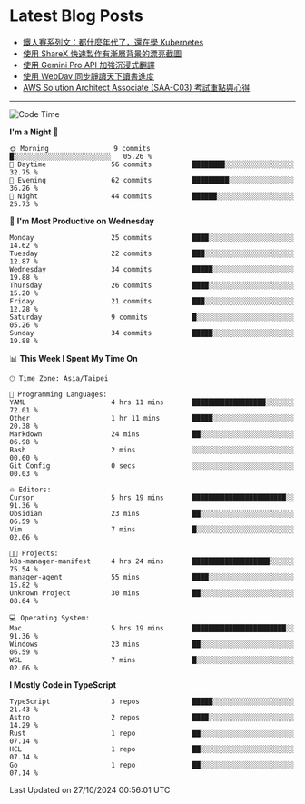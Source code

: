 # Latest Blog Posts
<!-- BLOG-POST-LIST:START -->
- [鐵人賽系列文：都什麼年代了，還在學 Kubernetes](https://www.vinny987.xyz/blog/2024/ithome-ironman-2024-thoughts/)
- [使用 ShareX 快速製作有漸層背景的漂亮截圖](https://www.vinny987.xyz/blog/2024/use-sharex-to-quickly-create-beautiful-screenshots-with-gradient-backgrounds/)
- [使用 Gemini Pro API 加強沉浸式翻譯](https://www.vinny987.xyz/blog/2024/enhance-immersive-translation-using-the-gemini-pro-api/)
- [使用 WebDav 同步靜讀天下讀書進度](https://www.vinny987.xyz/blog/2024/use-webdav-to-sync-reading-progress-on-moon-app/)
- [AWS Solution Architect Associate &lpar;SAA-C03&rpar; 考試重點與心得](https://www.vinny987.xyz/blog/2024/key-points-and-insights-on-the-aws-solution-architect-associate-saa-c03-exam/)
<!-- BLOG-POST-LIST:END -->

---

<!--START_SECTION:waka-->
![Code Time](http://img.shields.io/badge/Code%20Time-426%20hrs%2017%20mins-blue)

**I'm a Night 🦉** 

```text
🌞 Morning                9 commits           █░░░░░░░░░░░░░░░░░░░░░░░░   05.26 % 
🌆 Daytime                56 commits          ████████░░░░░░░░░░░░░░░░░   32.75 % 
🌃 Evening                62 commits          █████████░░░░░░░░░░░░░░░░   36.26 % 
🌙 Night                  44 commits          ██████░░░░░░░░░░░░░░░░░░░   25.73 % 
```
📅 **I'm Most Productive on Wednesday** 

```text
Monday                   25 commits          ████░░░░░░░░░░░░░░░░░░░░░   14.62 % 
Tuesday                  22 commits          ███░░░░░░░░░░░░░░░░░░░░░░   12.87 % 
Wednesday                34 commits          █████░░░░░░░░░░░░░░░░░░░░   19.88 % 
Thursday                 26 commits          ████░░░░░░░░░░░░░░░░░░░░░   15.20 % 
Friday                   21 commits          ███░░░░░░░░░░░░░░░░░░░░░░   12.28 % 
Saturday                 9 commits           █░░░░░░░░░░░░░░░░░░░░░░░░   05.26 % 
Sunday                   34 commits          █████░░░░░░░░░░░░░░░░░░░░   19.88 % 
```


📊 **This Week I Spent My Time On** 

```text
🕑︎ Time Zone: Asia/Taipei

💬 Programming Languages: 
YAML                     4 hrs 11 mins       ██████████████████░░░░░░░   72.01 % 
Other                    1 hr 11 mins        █████░░░░░░░░░░░░░░░░░░░░   20.38 % 
Markdown                 24 mins             ██░░░░░░░░░░░░░░░░░░░░░░░   06.98 % 
Bash                     2 mins              ░░░░░░░░░░░░░░░░░░░░░░░░░   00.60 % 
Git Config               0 secs              ░░░░░░░░░░░░░░░░░░░░░░░░░   00.03 % 

🔥 Editors: 
Cursor                   5 hrs 19 mins       ███████████████████████░░   91.36 % 
Obsidian                 23 mins             ██░░░░░░░░░░░░░░░░░░░░░░░   06.59 % 
Vim                      7 mins              █░░░░░░░░░░░░░░░░░░░░░░░░   02.06 % 

🐱‍💻 Projects: 
k8s-manager-manifest     4 hrs 24 mins       ███████████████████░░░░░░   75.54 % 
manager-agent            55 mins             ████░░░░░░░░░░░░░░░░░░░░░   15.82 % 
Unknown Project          30 mins             ██░░░░░░░░░░░░░░░░░░░░░░░   08.64 % 

💻 Operating System: 
Mac                      5 hrs 19 mins       ███████████████████████░░   91.36 % 
Windows                  23 mins             ██░░░░░░░░░░░░░░░░░░░░░░░   06.59 % 
WSL                      7 mins              █░░░░░░░░░░░░░░░░░░░░░░░░   02.06 % 
```

**I Mostly Code in TypeScript** 

```text
TypeScript               3 repos             █████░░░░░░░░░░░░░░░░░░░░   21.43 % 
Astro                    2 repos             ████░░░░░░░░░░░░░░░░░░░░░   14.29 % 
Rust                     1 repo              ██░░░░░░░░░░░░░░░░░░░░░░░   07.14 % 
HCL                      1 repo              ██░░░░░░░░░░░░░░░░░░░░░░░   07.14 % 
Go                       1 repo              ██░░░░░░░░░░░░░░░░░░░░░░░   07.14 % 
```




 Last Updated on 27/10/2024 00:56:01 UTC
<!--END_SECTION:waka-->

<!--
**vincent97277/vincent97277** is a ✨ _special_ ✨ repository because its `README.md` (this file) appears on your GitHub profile.

Here are some ideas to get you started:

- 🔭 I’m currently working on ...
- 🌱 I’m currently learning ...
- 👯 I’m looking to collaborate on ...
- 🤔 I’m looking for help with ...
- 💬 Ask me about ...
- 📫 How to reach me: ...
- 😄 Pronouns: ...
- ⚡ Fun fact: ...
-->
